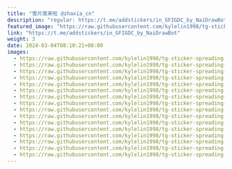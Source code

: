 ```yaml
---
title: "雪片莲来啦 @zhaxia_cn"
description: "regular: https://t.me/addstickers/in_GFIGDC_by_NaiDrawBot"
featured_image: "https://raw.githubusercontent.com/kylelin1998/tg-sticker-spreading-worldwide-images/main/img/5d35bde0-dda6-4f86-a9c5-59571ee38417.jpg"
link: "https://t.me/addstickers/in_GFIGDC_by_NaiDrawBot"
weight: 3
date: 2024-03-04T08:10:21+08:00
images:
  - https://raw.githubusercontent.com/kylelin1998/tg-sticker-spreading-worldwide-images/main/img/5d35bde0-dda6-4f86-a9c5-59571ee38417.jpg
  - https://raw.githubusercontent.com/kylelin1998/tg-sticker-spreading-worldwide-images/main/img/90eb984e-fd31-4061-9e6b-45a2a56cabff.jpg
  - https://raw.githubusercontent.com/kylelin1998/tg-sticker-spreading-worldwide-images/main/img/756d7384-2109-4ed5-a612-53a9d45e9b2e.jpg
  - https://raw.githubusercontent.com/kylelin1998/tg-sticker-spreading-worldwide-images/main/img/c7eff65f-cbfe-46c7-9519-a03a547f4dd1.jpg
  - https://raw.githubusercontent.com/kylelin1998/tg-sticker-spreading-worldwide-images/main/img/a03ad959-dddb-4b39-8d18-df09d739436c.jpg
  - https://raw.githubusercontent.com/kylelin1998/tg-sticker-spreading-worldwide-images/main/img/bb72b8ea-77e9-419f-a8c0-5cf2b5ee006e.jpg
  - https://raw.githubusercontent.com/kylelin1998/tg-sticker-spreading-worldwide-images/main/img/6d601954-ee43-4fe5-bd16-a404729b3827.jpg
  - https://raw.githubusercontent.com/kylelin1998/tg-sticker-spreading-worldwide-images/main/img/e7ec38db-a2f5-469a-a93a-db9bb078ed29.jpg
  - https://raw.githubusercontent.com/kylelin1998/tg-sticker-spreading-worldwide-images/main/img/030f0239-5018-4a6e-96e8-ed8c2a4af871.jpg
  - https://raw.githubusercontent.com/kylelin1998/tg-sticker-spreading-worldwide-images/main/img/2f8a7a7a-3f8b-449a-8683-31f74d7aee83.jpg
  - https://raw.githubusercontent.com/kylelin1998/tg-sticker-spreading-worldwide-images/main/img/6e445836-3b4e-4a34-a2e0-fb59df6e1caf.jpg
  - https://raw.githubusercontent.com/kylelin1998/tg-sticker-spreading-worldwide-images/main/img/eb91d1b2-099e-4330-aaef-80c26fc7b078.jpg
  - https://raw.githubusercontent.com/kylelin1998/tg-sticker-spreading-worldwide-images/main/img/cb3bc64b-e470-4355-b589-8f5766f73002.jpg
  - https://raw.githubusercontent.com/kylelin1998/tg-sticker-spreading-worldwide-images/main/img/f8c96f6a-d36c-4ccd-8590-b93ea0f25f0e.jpg
  - https://raw.githubusercontent.com/kylelin1998/tg-sticker-spreading-worldwide-images/main/img/c66699a5-657e-47a1-a252-29e6fe37ace9.jpg
  - https://raw.githubusercontent.com/kylelin1998/tg-sticker-spreading-worldwide-images/main/img/71105884-6778-4ed6-b945-5b38fb2ab4b5.jpg
---
```

